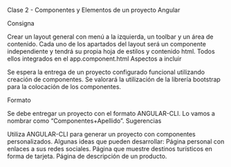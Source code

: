 Clase 2 - Componentes y Elementos de un proyecto Angular

Consigna

Crear un layout general con menú a la izquierda, un toolbar y un área de contenido. Cada uno de los apartados del layout será un componente independiente y tendrá su propia hoja de estilos y contenido html. Todos ellos integrados en el app.component.html
Aspectos a incluir

Se espera la entrega de un proyecto configurado funcional utilizando creación de componentes. Se valorará la utilización de la librería bootstrap para la colocación de los componentes.

Formato

Se debe entregar un proyecto con el formato ANGULAR-CLI. Lo vamos a nombrar como  “Componentes+Apellido”. 
Sugerencias

Utiliza ANGULAR-CLI para generar un proyecto con componentes personalizados.
Algunas ideas que pueden desarrollar:
Página personal con enlaces a sus redes sociales.
Página que muestre destinos turísticos en forma de tarjeta.
Página de descripción de un producto.

